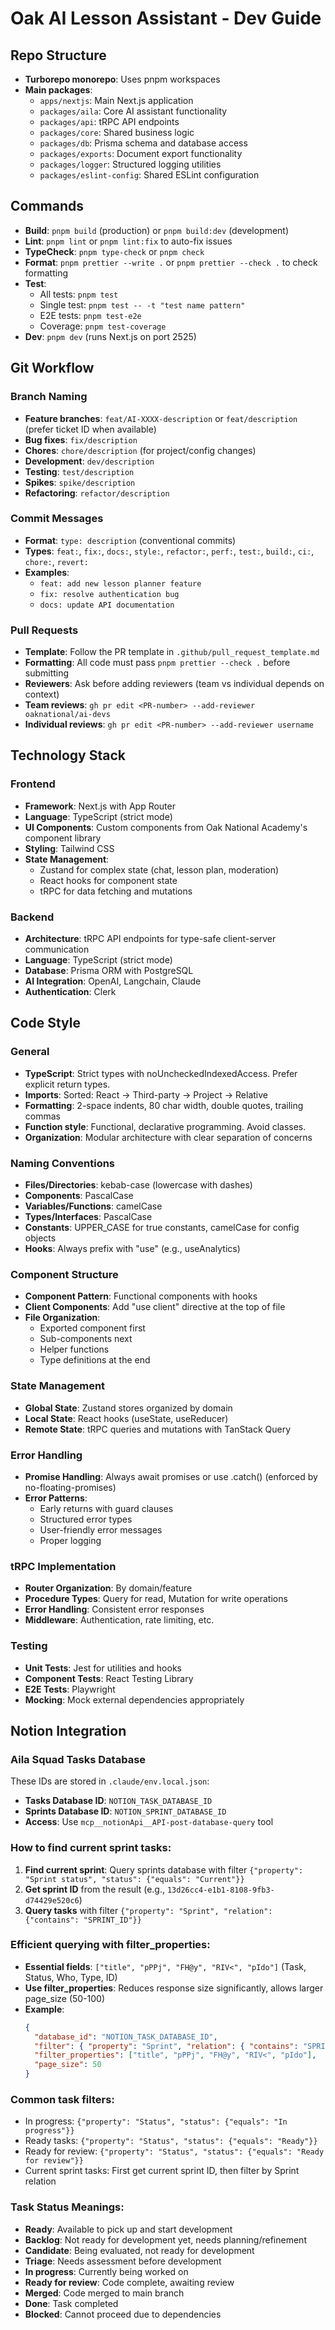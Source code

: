 # Oak AI Lesson Assistant - Dev Guide

## Repo Structure

- **Turborepo monorepo**: Uses pnpm workspaces
- **Main packages**:
  - `apps/nextjs`: Main Next.js application
  - `packages/aila`: Core AI assistant functionality
  - `packages/api`: tRPC API endpoints
  - `packages/core`: Shared business logic
  - `packages/db`: Prisma schema and database access
  - `packages/exports`: Document export functionality
  - `packages/logger`: Structured logging utilities
  - `packages/eslint-config`: Shared ESLint configuration

## Commands

- **Build**: `pnpm build` (production) or `pnpm build:dev` (development)
- **Lint**: `pnpm lint` or `pnpm lint:fix` to auto-fix issues
- **TypeCheck**: `pnpm type-check` or `pnpm check`
- **Format**: `pnpm prettier --write .` or `pnpm prettier --check .` to check formatting
- **Test**:
  - All tests: `pnpm test`
  - Single test: `pnpm test -- -t "test name pattern"`
  - E2E tests: `pnpm test-e2e`
  - Coverage: `pnpm test-coverage`
- **Dev**: `pnpm dev` (runs Next.js on port 2525)

## Git Workflow

### Branch Naming

- **Feature branches**: `feat/AI-XXXX-description` or `feat/description` (prefer ticket ID when available)
- **Bug fixes**: `fix/description`
- **Chores**: `chore/description` (for project/config changes)
- **Development**: `dev/description`
- **Testing**: `test/description`
- **Spikes**: `spike/description`
- **Refactoring**: `refactor/description`

### Commit Messages

- **Format**: `type: description` (conventional commits)
- **Types**: `feat:`, `fix:`, `docs:`, `style:`, `refactor:`, `perf:`, `test:`, `build:`, `ci:`, `chore:`, `revert:`
- **Examples**:
  - `feat: add new lesson planner feature`
  - `fix: resolve authentication bug`
  - `docs: update API documentation`

### Pull Requests

- **Template**: Follow the PR template in `.github/pull_request_template.md`
- **Formatting**: All code must pass `pnpm prettier --check .` before submitting
- **Reviewers**: Ask before adding reviewers (team vs individual depends on context)
- **Team reviews**: `gh pr edit <PR-number> --add-reviewer oaknational/ai-devs`
- **Individual reviews**: `gh pr edit <PR-number> --add-reviewer username`

## Technology Stack

### Frontend

- **Framework**: Next.js with App Router
- **Language**: TypeScript (strict mode)
- **UI Components**: Custom components from Oak National Academy's component library
- **Styling**: Tailwind CSS
- **State Management**:
  - Zustand for complex state (chat, lesson plan, moderation)
  - React hooks for component state
  - tRPC for data fetching and mutations

### Backend

- **Architecture**: tRPC API endpoints for type-safe client-server communication
- **Language**: TypeScript (strict mode)
- **Database**: Prisma ORM with PostgreSQL
- **AI Integration**: OpenAI, Langchain, Claude
- **Authentication**: Clerk

## Code Style

### General

- **TypeScript**: Strict types with noUncheckedIndexedAccess. Prefer explicit return types.
- **Imports**: Sorted: React → Third-party → Project → Relative
- **Formatting**: 2-space indents, 80 char width, double quotes, trailing commas
- **Function style**: Functional, declarative programming. Avoid classes.
- **Organization**: Modular architecture with clear separation of concerns

### Naming Conventions

- **Files/Directories**: kebab-case (lowercase with dashes)
- **Components**: PascalCase
- **Variables/Functions**: camelCase
- **Types/Interfaces**: PascalCase
- **Constants**: UPPER_CASE for true constants, camelCase for config objects
- **Hooks**: Always prefix with "use" (e.g., useAnalytics)

### Component Structure

- **Component Pattern**: Functional components with hooks
- **Client Components**: Add "use client" directive at the top of file
- **File Organization**:
  - Exported component first
  - Sub-components next
  - Helper functions
  - Type definitions at the end

### State Management

- **Global State**: Zustand stores organized by domain
- **Local State**: React hooks (useState, useReducer)
- **Remote State**: tRPC queries and mutations with TanStack Query

### Error Handling

- **Promise Handling**: Always await promises or use .catch() (enforced by no-floating-promises)
- **Error Patterns**:
  - Early returns with guard clauses
  - Structured error types
  - User-friendly error messages
  - Proper logging

### tRPC Implementation

- **Router Organization**: By domain/feature
- **Procedure Types**: Query for read, Mutation for write operations
- **Error Handling**: Consistent error responses
- **Middleware**: Authentication, rate limiting, etc.

### Testing

- **Unit Tests**: Jest for utilities and hooks
- **Component Tests**: React Testing Library
- **E2E Tests**: Playwright
- **Mocking**: Mock external dependencies appropriately

## Notion Integration

### Aila Squad Tasks Database

These IDs are stored in `.claude/env.local.json`:

- **Tasks Database ID**: `NOTION_TASK_DATABASE_ID`
- **Sprints Database ID**: `NOTION_SPRINT_DATABASE_ID`
- **Access**: Use `mcp__notionApi__API-post-database-query` tool

### How to find current sprint tasks:

1. **Find current sprint**: Query sprints database with filter `{"property": "Sprint status", "status": {"equals": "Current"}}`
2. **Get sprint ID** from the result (e.g., `13d26cc4-e1b1-8108-9fb3-d74429e520c6`)
3. **Query tasks** with filter `{"property": "Sprint", "relation": {"contains": "SPRINT_ID"}}`

### Efficient querying with filter_properties:

- **Essential fields**: `["title", "pPPj", "FH@y", "RIV<", "pIdo"]` (Task, Status, Who, Type, ID)
- **Use filter_properties**: Reduces response size significantly, allows larger page_size (50-100)
- **Example**:
  ```json
  {
    "database_id": "NOTION_TASK_DATABASE_ID",
    "filter": { "property": "Sprint", "relation": { "contains": "SPRINT_ID" } },
    "filter_properties": ["title", "pPPj", "FH@y", "RIV<", "pIdo"],
    "page_size": 50
  }
  ```

### Common task filters:

- In progress: `{"property": "Status", "status": {"equals": "In progress"}}`
- Ready tasks: `{"property": "Status", "status": {"equals": "Ready"}}`
- Ready for review: `{"property": "Status", "status": {"equals": "Ready for review"}}`
- Current sprint tasks: First get current sprint ID, then filter by Sprint relation

### Task Status Meanings:

- **Ready**: Available to pick up and start development
- **Backlog**: Not ready for development yet, needs planning/refinement
- **Candidate**: Being evaluated, not ready for development
- **Triage**: Needs assessment before development
- **In progress**: Currently being worked on
- **Ready for review**: Code complete, awaiting review
- **Merged**: Code merged to main branch
- **Done**: Task completed
- **Blocked**: Cannot proceed due to dependencies
